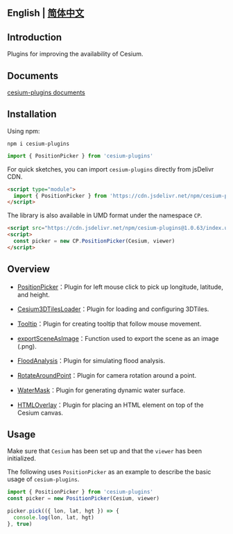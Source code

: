 ## English | [简体中文](https://github.com/syzdev/cesium-plugins/blob/master/README.zh.md)

## Introduction

Plugins for improving the availability of Cesium.

## Documents

[cesium-plugins documents](https://syzdev.cn/cesium-plugins-docs/)

## Installation

Using npm:

```shell
npm i cesium-plugins
```

```javascript
import { PositionPicker } from 'cesium-plugins'
```

For quick sketches, you can import `cesium-plugins` directly from jsDelivr CDN.

```html
<script type="module">
  import { PositionPicker } from 'https://cdn.jsdelivr.net/npm/cesium-plugins@1.0.63/index.js'
</script>
```

The library is also available in UMD format under the namespace `CP`.

```html
<script src="https://cdn.jsdelivr.net/npm/cesium-plugins@1.0.63/index.umd.js"></script>
<script>
  const picker = new CP.PositionPicker(Cesium, viewer)
</script>
```

## Overview

- [PositionPicker](https://syzdev.cn/cesium-plugins-docs/docs/PositionPicker.html)：Plugin for left mouse click to pick up longitude, latitude, and height.

- [Cesium3DTilesLoader](https://syzdev.cn/cesium-plugins-docs/docs/Cesium3DTilesLoader.html)：Plugin for loading and configuring 3DTiles.

- [Tooltip](https://syzdev.cn/cesium-plugins-docs/docs/Tooltip.html)：Plugin for creating tooltip that follow mouse movement.

- [exportSceneAsImage](https://syzdev.cn/cesium-plugins-docs/docs/exportSceneAsImage.html)：Function used to export the scene as an image (.png).

- [FloodAnalysis](https://syzdev.cn/cesium-plugins-docs/docs/FloodAnalysis.html)：Plugin for simulating flood analysis.

- [RotateAroundPoint](https://syzdev.cn/cesium-plugins-docs/docs/RotateAroundPoint.html)：Plugin for camera rotation around a point.

- [WaterMask](https://syzdev.cn/cesium-plugins-docs/docs/WaterMask.html)：Plugin for generating dynamic water surface.

- [HTMLOverlay](https://syzdev.cn/cesium-plugins-docs/docs/HTMLOverlay.html)：Plugin for placing an HTML element on top of the Cesium canvas.

## Usage

Make sure that `Cesium` has been set up and that the `viewer` has been initialized.

The following uses `PositionPicker` as an example to describe the basic usage of `cesium-plugins`.

```javascript
import { PositionPicker } from 'cesium-plugins'
const picker = new PositionPicker(Cesium, viewer)

picker.pick(({ lon, lat, hgt }) => {
  console.log(lon, lat, hgt)
}, true)
```